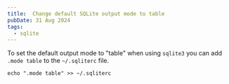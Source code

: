 ```yaml
---
title:  Change default SQLite output mode to table
pubDate: 31 Aug 2024
tags:
  - sqlite
---
```


To set the default output mode to "table" when using `sqlite3` you can add `.mode table` to the `~/.sqliterc` file.

```
echo ".mode table" >> ~/.sqliterc
```